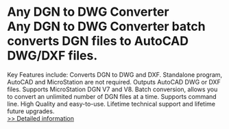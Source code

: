 # Any DGN to DWG Converter<br />Any DGN to DWG Converter batch converts DGN files to AutoCAD DWG/DXF files.
Key Features include:
Converts DGN to DWG and DXF.
Standalone program, AutoCAD and MicroStation are not required.
Outputs AutoCAD DWG or DXF files.
Supports MicroStation DGN V7 and V8.
Batch conversion, allows you to convert an unlimited number of DGN files at a time.
Supports command line.
High Quality and easy-to-use.
Lifetime technical support and lifetime future upgrades.<br />[>> Detailed information](https://secure.shareit.com/shareit/product.html?productid=300664315&affiliateid=200057808)